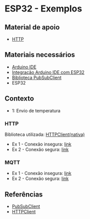 # ESP32 - Exemplos

## Material de apoio

* [HTTP](https://talk.proiot.com.br/t/criar-dispositivo-http/16)

## Materiais necessários

* [Arduino IDE](https://www.arduino.cc/en/Main/Software)
* [Integração Arduino IDE com ESP32](https://github.com/espressif/arduino-esp32)
* [Biblioteca PubSubClient](https://pubsubclient.knolleary.net/)
* ESP32

## Contexto

* 1: Envio de temperatura

### HTTP

Biblioteca utilizada: [HTTPClient(nativa)](https://github.com/espressif/arduino-esp32/tree/master/libraries/HTTPClient)

* Ex 1 - Conexão insegura: [link](./firmware/http/http.ino)
* Ex 2 - Conexão segura: [link](./firmware/https/https.ino)

### MQTT

* Ex 1 - Conexão insegura: [link](./firmware/mqtt/mqtt.ino)
* Ex 2 - Conexão segura: [link](./firmware/mqtts/mqtts.ino)

## Referências

* [PubSubClient](https://pubsubclient.knolleary.net/)
* [HTTPClient](https://github.com/espressif/arduino-esp32/tree/master/libraries/HTTPClient)
